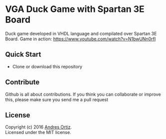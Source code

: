 # VGA Duck Game with Spartan 3E Board
Duck game developed in VHDL language and compilated over Spartan 3E Board.
Game in action: https://www.youtube.com/watch?v=N1bwUNn0rfI

## Quick Start
- Clone or download this repository

## Contribute
Github is all about contributions. If you think you can collaborate or improve this, please make sure you send me a pull request

## License
Copyright (c) 2016 [Andres Ortiz](http://www.andresfelipeortiz.com).  
Licensed under the MIT license.